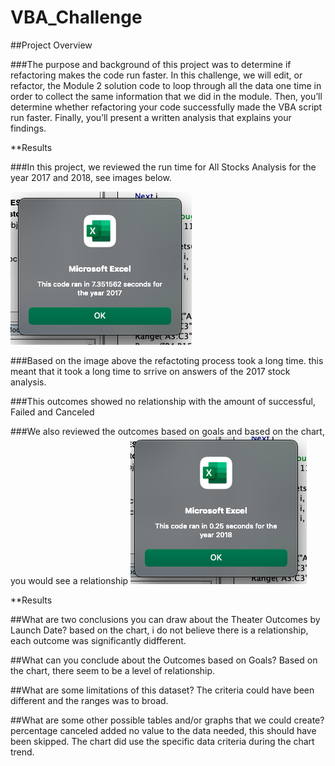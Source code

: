 # VBA_Challenge

##Project Overview

  ###The purpose and background of this project was to determine if refactoring makes the code run faster. In this challenge, we will edit, or refactor, the Module 2 solution code to loop through all the data one time in order to collect the same information that we did in the module. Then, you’ll determine whether refactoring your code successfully made the VBA script run faster. Finally, you’ll present a written analysis that explains your findings.

**Results

  ###In this project, we reviewed the run time for All Stocks Analysis for the year 2017 and 2018, see images below.
  
   ![image 1](https://github.com/Jeantherapy/VBA_Challenge/blob/main/VBA_Challenge-2017.png)
  
   ###Based on the image above the refactoting process took a long time. this meant that it took a long time to srrive on answers of the 2017 stock analysis.

  ###This outcomes showed no relationship with the amount of successful, Failed and Canceled
  
  ###We also reviewed the outcomes based on goals and based on the chart, you would see a relationship
![image 2](https://github.com/Jeantherapy/VBA_Challenge/blob/main/VBA_Challenge_2018.png)

**Results

##What are two conclusions you can draw about the Theater Outcomes by Launch Date? based on the chart, i do not believe there is a relationship, each outcome was significantly didfferent.

##What can you conclude about the Outcomes based on Goals? Based on the chart, there seem to be a level of relationship.

##What are some limitations of this dataset? The criteria could have been different and the ranges was to broad.

##What are some other possible tables and/or graphs that we could create? percentage canceled added no value to the data needed, this should have been skipped. The chart did use the specific data criteria during the chart trend.
